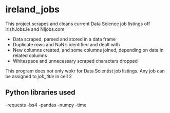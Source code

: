 # ireland_jobs

This project scrapes and cleans current Data Science job listings off IrishJobs.ie and NIjobs.com

-	Data scraped, parsed and stored in a data frame
-	Duplicate rows and NaN’s identified and dealt with
-	New columns created, and some columns joined, depending on data in related columns
-	Whitespace and unnecessary scraped characters dropped

This program does not only wokr for Data Scientist job listings. Any job can be assigned to *job_title* in cell 2

## Python libraries used
-requests
-bs4
-pandas
-numpy
-time
